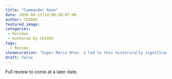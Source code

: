 ```yaml
---
title: "Commander Keen"
date: 2020-04-11T14:08:20-07:00
author: CK20XX
featured_image: 
categories:
 - Reviews
 - Authored by CK20XX
tags:
  - Review
steamcuration: "Super Mario Bros. 3 led to this historically significant series. Its vertical platforming and limited ammo are still a unique combo, though this collection is missing the two "lost" episodes."
draft: false
---
```


Full review to come at a later date.